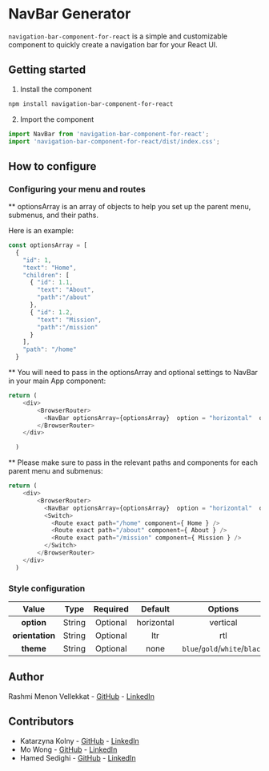 # NavBar Generator

`navigation-bar-component-for-react` is a simple and customizable component to quickly create a navigation bar for your React UI.

## Getting started
1. Install the component
```bash
npm install navigation-bar-component-for-react
```
2. Import the component
```js
import NavBar from 'navigation-bar-component-for-react';
import 'navigation-bar-component-for-react/dist/index.css';
```

## How to configure

### Configuring your menu and routes

** optionsArray is an array of objects to help you set up the parent menu, submenus, and their paths. 

Here is an example:
```typescript jsx
const optionsArray = [
  {
    "id": 1,
    "text": "Home",
    "children": [
      { "id": 1.1,
        "text": "About",
        "path":"/about"
      }, 
      { "id": 1.2,
        "text": "Mission",
        "path":"/mission"
      }
    ],
    "path": "/home"
  }
```

** You will need to pass in the optionsArray and optional settings to NavBar in your main App component:
```typescript jsx
return (
    <div>
        <BrowserRouter>
          <NavBar optionsArray={optionsArray}  option = "horizontal"  orientation = "ltr" theme="blue" />
        </BrowserRouter>
    </div>

  )
```

** Please make sure to pass in the relevant paths and components for each parent menu and submenus:
```typescript jsx
return (
    <div>
        <BrowserRouter>
          <NavBar optionsArray={optionsArray}  option = "horizontal"  orientation = "ltr" theme="blue" />
          <Switch>
            <Route exact path="/home" component={ Home } />
            <Route exact path="/about" component={ About } />
            <Route exact path="/mission" component={ Mission } />
          </Switch>
        </BrowserRouter>
    </div>
  )
```

### Style configuration


|     **Value**         | **Type** | **Required** |     **Default**     |                **Options**                |
| :-------------------: | :------: | :----------: | :-----------------: | :---------------------------------------: |
|     **option**        |  String  |   Optional   |      horizontal     |                 vertical                  |
|     **orientation**   |  String  |   Optional   |        ltr          |                   rtl                     |
|     **theme**         |  String  |   Optional   |        none         |      `blue`/`gold`/`white`/`black`        |




## Author
Rashmi Menon Vellekkat - [GitHub](https://github.com/RashmiBalaji) - [LinkedIn](https://www.linkedin.com/in/rashmi-menon-vellekkat-96bb88118/)

## Contributors
- Katarzyna Kolny - [GitHub](https://github.com/kasia-js) - [LinkedIn](https://www.linkedin.com/in/katarzyna-kolny-8b3384b9/)
- Mo Wong - [GitHub](https://github.com/ommwong) - [LinkedIn](https://www.linkedin.com/in/mowong1/)
- Hamed Sedighi - [GitHub](https://github.com/herol3oy) - [LinkedIn](https://www.linkedin.com/in/hamed-sedighi/)

